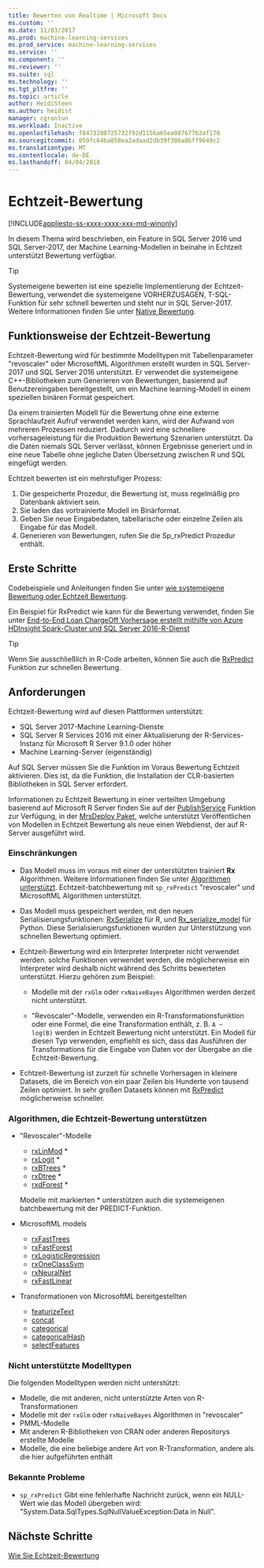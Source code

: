 ```yaml
---
title: Bewerten von Realtime | Microsoft Docs
ms.custom: ''
ms.date: 11/03/2017
ms.prod: machine-learning-services
ms.prod_service: machine-learning-services
ms.service: ''
ms.component: ''
ms.reviewer: ''
ms.suite: sql
ms.technology: ''
ms.tgt_pltfrm: ''
ms.topic: article
author: HeidiSteen
ms.author: heidist
manager: cgronlun
ms.workload: Inactive
ms.openlocfilehash: f8473280725732f92d1156a65ea087677b3af170
ms.sourcegitcommit: 059fc64ba858ea2adaad2db39f306a8bff9649c2
ms.translationtype: MT
ms.contentlocale: de-DE
ms.lasthandoff: 04/04/2018
---
```

# <a name="realtime-scoring"></a>Echtzeit-Bewertung
[!INCLUDE[appliesto-ss-xxxx-xxxx-xxx-md-winonly](../includes/appliesto-ss-xxxx-xxxx-xxx-md-winonly.md)]

In diesem Thema wird beschrieben, ein Feature in SQL Server 2016 und SQL Server-2017, der Machine Learning-Modellen in beinahe in Echtzeit unterstützt Bewertung verfügbar.

> [!TIP]
> Systemeigene bewerten ist eine spezielle Implementierung der Echtzeit-Bewertung, verwendet die systemeigene VORHERZUSAGEN, T-SQL-Funktion für sehr schnell bewerten und steht nur in SQL Server-2017. Weitere Informationen finden Sie unter [Native Bewertung](sql-native-scoring.md).

## <a name="how-realtime-scoring-works"></a>Funktionsweise der Echtzeit-Bewertung

Echtzeit-Bewertung wird für bestimmte Modelltypen mit Tabellenparameter "revoscaler" oder MicrosoftML Algorithmen erstellt wurden in SQL Server-2017 und SQL Server 2016 unterstützt. Er verwendet die systemeigene C++-Bibliotheken zum Generieren von Bewertungen, basierend auf Benutzereingaben bereitgestellt, um ein Machine learning-Modell in einem speziellen binären Format gespeichert.

Da einem trainierten Modell für die Bewertung ohne eine externe Sprachlaufzeit Aufruf verwendet werden kann, wird der Aufwand von mehreren Prozessen reduziert. Dadurch wird eine schnellere vorhersageleistung für die Produktion Bewertung Szenarien unterstützt. Da die Daten niemals SQL Server verlässt, können Ergebnisse generiert und in eine neue Tabelle ohne jegliche Daten Übersetzung zwischen R und SQL eingefügt werden.

Echtzeit bewerten ist ein mehrstufiger Prozess:

1. Die gespeicherte Prozedur, die Bewertung ist, muss regelmäßig pro Datenbank aktiviert sein.
2. Sie laden das vortrainierte Modell im Binärformat.
3. Geben Sie neue Eingabedaten, tabellarische oder einzelne Zeilen als Eingabe für das Modell.
4. Generieren von Bewertungen, rufen Sie die Sp_rxPredict Prozedur enthält.

## <a name="get-started"></a>Erste Schritte

Codebeispiele und Anleitungen finden Sie unter [wie systemeigene Bewertung oder Echtzeit Bewertung](r/how-to-do-realtime-scoring.md).

Ein Beispiel für RxPredict wie kann für die Bewertung verwendet, finden Sie unter [End-to-End Loan ChargeOff Vorhersage erstellt mithilfe von Azure HDInsight Spark-Cluster und SQL Server 2016-R-Dienst](https://blogs.msdn.microsoft.com/rserver/2017/06/29/end-to-end-loan-chargeoff-prediction-built-using-azure-hdinsight-spark-clusters-and-sql-server-2016-r-service/)

> [!TIP]
> Wenn Sie ausschließlich in R-Code arbeiten, können Sie auch die [RxPredict](https://docs.microsoft.com/r-server/r-reference/revoscaler/rxpredict) Funktion zur schnellen Bewertung.

## <a name="requirements"></a>Anforderungen

Echtzeit-Bewertung wird auf diesen Plattformen unterstützt:

+ SQL Server 2017-Machine Learning-Dienste
+ SQL Server R Services 2016 mit einer Aktualisierung der R-Services-Instanz für Microsoft R Server 9.1.0 oder höher
+ Machine Learning-Server (eigenständig)

Auf SQL Server müssen Sie die Funktion im Voraus Bewertung Echtzeit aktivieren. Dies ist, da die Funktion, die Installation der CLR-basierten Bibliotheken in SQL Server erfordert.

Informationen zu Echtzeit Bewertung in einer verteilten Umgebung basierend auf Microsoft R Server finden Sie auf der [PublishService](https://docs.microsoft.com/machine-learning-server/r-reference/mrsdeploy/publishservice) Funktion zur Verfügung, in der [MrsDeploy Paket](https://docs.microsoft.com/machine-learning-server/r-reference/mrsdeploy/mrsdeploy-package), welche unterstützt Veröffentlichen von Modellen in Echtzeit Bewertung als neue einen Webdienst, der auf R-Server ausgeführt wird.

### <a name="restrictions"></a>Einschränkungen

+ Das Modell muss im voraus mit einer der unterstützten trainiert **Rx** Algorithmen. Weitere Informationen finden Sie unter [Algorithmen unterstützt](#bkmk_rt_supported_algos). Echtzeit-batchbewertung mit `sp_rxPredict` "revoscaler" und MicrosoftML Algorithmen unterstützt.

+ Das Modell muss gespeichert werden, mit den neuen Serialisierungsfunktionen: [RxSerialize](https://docs.microsoft.com/machine-learning-server/r-reference/revoscaler/rxserializemodel) für R, und [Rx_serialize_model](https://docs.microsoft.com/machine-learning-server/python-reference/revoscalepy/rx-serialize-model) für Python. Diese Serialisierungsfunktionen wurden zur Unterstützung von schnellen Bewertung optimiert.

+ Echtzeit-Bewertung wird ein Interpreter Interpreter nicht verwendet werden. solche Funktionen verwendet werden, die möglicherweise ein Interpreter wird deshalb nicht während des Schritts bewerteten unterstützt.  Hierzu gehören zum Beispiel:

  + Modelle mit der `rxGlm` oder `rxNaiveBayes` Algorithmen werden derzeit nicht unterstützt.

  + "Revoscaler"-Modelle, verwenden ein R-Transformationsfunktion oder eine Formel, die eine Transformation enthält, z. B. <code>A ~ log(B)</code> werden in Echtzeit Bewertung nicht unterstützt. Ein Modell für diesen Typ verwenden, empfiehlt es sich, dass das Ausführen der Transformations für die Eingabe von Daten vor der Übergabe an die Echtzeit-Bewertung.

+ Echtzeit-Bewertung ist zurzeit für schnelle Vorhersagen in kleinere Datasets, die im Bereich von ein paar Zeilen bis Hunderte von tausend Zeilen optimiert. In sehr großen Datasets können mit [RxPredict](https://docs.microsoft.com/machine-learning-server/r-reference/revoscaler/rxpredict) möglicherweise schneller.

### <a name="a-namebkmkrtsupportedalgosalgorithms-that-support-realtime-scoring"></a><a name="bkmk_rt_supported_algos">Algorithmen, die Echtzeit-Bewertung unterstützen

+ "Revoscaler"-Modelle

  + [rxLinMod](https://docs.microsoft.com/machine-learning-server/r-reference/revoscaler/rxlinmod) \*
  + [rxLogit](https://docs.microsoft.com/machine-learning-server/r-reference/revoscaler/rxlogit) \*
  + [rxBTrees](https://docs.microsoft.com/machine-learning-server/r-reference/revoscaler/rxbtrees) \*
  + [rxDtree](https://docs.microsoft.com/machine-learning-server/r-reference/revoscaler/rxdtree) \*
  + [rxdForest](https://docs.microsoft.com/machine-learning-server/r-reference/revoscaler/rxdforest) \*
  
  Modelle mit markierten \* unterstützen auch die systemeigenen batchbewertung mit der PREDICT-Funktion.

+ MicrosoftML models

  + [rxFastTrees](https://docs.microsoft.com/machine-learning-server/r-reference/microsoftml/rxfasttrees)
  + [rxFastForest](https://docs.microsoft.com/machine-learning-server/r-reference/microsoftml/rxfastforest)
  + [rxLogisticRegression](https://docs.microsoft.com/machine-learning-server/r-reference/microsoftml/rxlogisticregression)
  + [rxOneClassSvm](https://docs.microsoft.com/machine-learning-server/r-reference/microsoftml/rxoneclasssvm)
  + [rxNeuralNet](https://docs.microsoft.com/machine-learning-server/r-reference/microsoftml/rxneuralnet)
  + [rxFastLinear](https://docs.microsoft.com/machine-learning-server/r-reference/microsoftml/rxfastlinear)

+ Transformationen von MicrosoftML bereitgestellten

  + [featurizeText](https://docs.microsoft.com/machine-learning-server/r-reference/microsoftml/rxfasttrees)
  + [concat](https://docs.microsoft.com/machine-learning-server/r-reference/microsoftml/concat)
  + [categorical](https://docs.microsoft.com/machine-learning-server/r-reference/microsoftml/categorical)
  + [categoricalHash](https://docs.microsoft.com/machine-learning-server/r-reference/microsoftml/categoricalHash)
  + [selectFeatures](https://docs.microsoft.com/machine-learning-server/r-reference/microsoftml/selectFeatures)

### <a name="unsupported-model-types"></a>Nicht unterstützte Modelltypen

Die folgenden Modelltypen werden nicht unterstützt:

+ Modelle, die mit anderen, nicht unterstützte Arten von R-Transformationen
+ Modelle mit der `rxGlm` oder `rxNaiveBayes` Algorithmen in "revoscaler"
+ PMML-Modelle
+ Mit anderen R-Bibliotheken von CRAN oder anderen Repositorys erstellte Modelle
+ Modelle, die eine beliebige andere Art von R-Transformation, andere als die hier aufgeführten enthält

### <a name="known-issues"></a>Bekannte Probleme

+ `sp_rxPredict` Gibt eine fehlerhafte Nachricht zurück, wenn ein NULL-Wert wie das Modell übergeben wird: "System.Data.SqlTypes.SqlNullValueException:Data in Null".

## <a name="next-steps"></a>Nächste Schritte

[Wie Sie Echtzeit-Bewertung](r/how-to-do-realtime-scoring.md)
